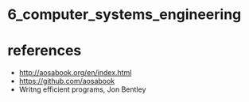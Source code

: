 # 6_computer_systems_engineering
# references
* http://aosabook.org/en/index.html
* https://github.com/aosabook
* Writng efficient programs, Jon Bentley
